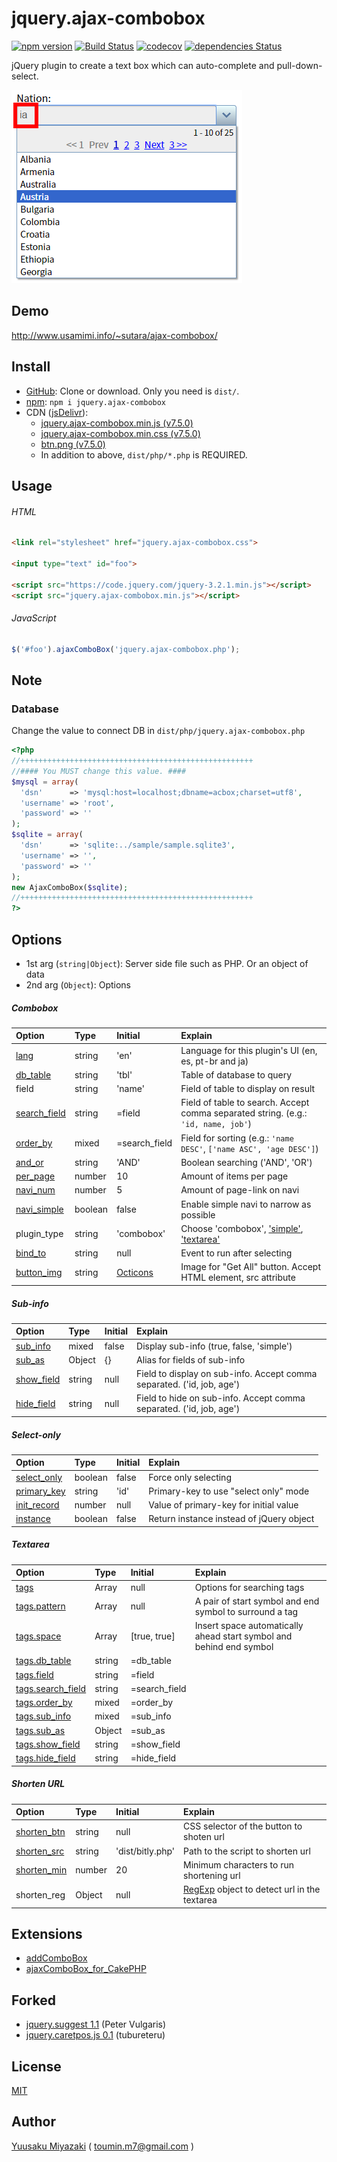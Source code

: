 # jquery.ajax-combobox

[![npm version](https://img.shields.io/npm/v/jquery.ajax-combobox.svg)](https://www.npmjs.com/package/jquery.ajax-combobox)
[![Build Status](https://travis-ci.org/sutara79/jquery.ajax-combobox.svg?branch=master)](https://travis-ci.org/sutara79/jquery.ajax-combobox)
[![codecov](https://codecov.io/gh/sutara79/jquery.ajax-combobox/branch/master/graph/badge.svg)](https://codecov.io/gh/sutara79/jquery.ajax-combobox)
[![dependencies Status](https://david-dm.org/sutara79/jquery.ajax-combobox/status.svg)](https://david-dm.org/sutara79/jquery.ajax-combobox)

jQuery plugin to create a text box which can auto-complete and pull-down-select.

![image](sample/img/001.png)

## Demo
http://www.usamimi.info/~sutara/ajax-combobox/


## Install
- [GitHub](https://github.com/sutara79/jquery.ajax-combobox): Clone or download. Only you need is `dist/`.
- [npm](https://www.npmjs.com/package/jquery.ajax-combobox): `npm i jquery.ajax-combobox`
- CDN ([jsDelivr](https://www.jsdelivr.com/)):
    - [jquery.ajax-combobox.min.js (v7.5.0)](https://cdn.jsdelivr.net/npm/jquery.ajax-combobox@7.5.0/dist/js/jquery.ajax-combobox.min.js)
    - [jquery.ajax-combobox.min.css (v7.5.0)](https://cdn.jsdelivr.net/npm/jquery.ajax-combobox@7.5.0/dist/css/jquery.ajax-combobox.min.css)
    - [btn.png (v7.5.0)](https://cdn.jsdelivr.net/npm/jquery.ajax-combobox@7.5.0/dist/btn.png)
    - In addition to above, `dist/php/*.php` is REQUIRED.


## Usage
###### HTML
``` html
<link rel="stylesheet" href="jquery.ajax-combobox.css">

<input type="text" id="foo">

<script src="https://code.jquery.com/jquery-3.2.1.min.js"></script>
<script src="jquery.ajax-combobox.min.js"></script>
```

###### JavaScript
``` javascript
$('#foo').ajaxComboBox('jquery.ajax-combobox.php');
```

## Note
### Database
Change the value to connect DB in `dist/php/jquery.ajax-combobox.php`

``` php
<?php
//++++++++++++++++++++++++++++++++++++++++++++++++++++
//#### You MUST change this value. ####
$mysql = array(
  'dsn'      => 'mysql:host=localhost;dbname=acbox;charset=utf8',
  'username' => 'root',
  'password' => ''
);
$sqlite = array(
  'dsn'      => 'sqlite:../sample/sample.sqlite3',
  'username' => '',
  'password' => ''
);
new AjaxComboBox($sqlite);
//++++++++++++++++++++++++++++++++++++++++++++++++++++
?>
```

## Options
- 1st arg (`string|Object`): Server side file such as PHP. Or an object of data
- 2nd arg (`Object`): Options

##### Combobox
|Option|Type|Initial|Explain|
|:--|:--|:--|:--|
|[lang](http://www.usamimi.info/~sutara/ajax-combobox/sample/basic.html#sample01_07)|string|'en'|Language for this plugin's UI (en, es, pt-br and ja)|
|[db_table](http://www.usamimi.info/~sutara/ajax-combobox/sample/basic.html#sample01_01)|string|'tbl'|Table of database to query|
|field|string|'name'|Field of table to display on result|
|[search_field](http://www.usamimi.info/~sutara/ajax-combobox/sample/basic.html#sample01_04)|string|=field|Field of table to search. Accept comma separated string. (e.g.: `'id, name, job'`)|
|[order_by](http://www.usamimi.info/~sutara/ajax-combobox/sample/basic.html#sample01_06)|mixed|=search_field|Field for sorting (e.g.: `'name DESC'`, `['name ASC', 'age DESC']`)|
|[and_or](http://www.usamimi.info/~sutara/ajax-combobox/sample/basic.html#sample01_05)|string|'AND'|Boolean searching ('AND', 'OR')|
|[per_page](http://www.usamimi.info/~sutara/ajax-combobox/sample/basic.html#sample01_02)|number|10|Amount of items per page|
|[navi_num](http://www.usamimi.info/~sutara/ajax-combobox/sample/basic.html#sample01_02)|number|5|Amount of page-link on navi|
|[navi_simple](http://www.usamimi.info/~sutara/ajax-combobox/sample/basic.html#sample01_03)|boolean|false|Enable simple navi to narrow as possible|
|plugin_type|string|'combobox'|Choose 'combobox', ['simple'](http://www.usamimi.info/~sutara/ajax-combobox/sample/others.html#sample07_01), ['textarea'](http://www.usamimi.info/~sutara/ajax-combobox/sample/text-area.html#sample08_01)|
|[bind_to](http://www.usamimi.info/~sutara/ajax-combobox/sample/others.html#sample06_01)|string|null|Event to run after selecting|
|[button_img](http://www.usamimi.info/~sutara/ajax-combobox/sample/others.html#button-image)|string|[Octicons](https://octicons.github.com/icon/chevron-down/)|Image for "Get All" button. Accept HTML element, src attribute|

##### Sub-info
|Option|Type|Initial|Explain|
|:--|:--|:--|:--|
|[sub_info](http://www.usamimi.info/~sutara/ajax-combobox/sample/sub-info.html#sample02_01)|mixed|false|Display sub-info (true, false, 'simple')|
|[sub_as](http://www.usamimi.info/~sutara/ajax-combobox/sample/sub-info.html#sample02_02)|Object|{}|Alias for fields of sub-info|
|[show_field](http://www.usamimi.info/~sutara/ajax-combobox/sample/sub-info.html#sample02_03)|string|null|Field to display on sub-info. Accept comma separated. ('id, job, age')|
|[hide_field](http://www.usamimi.info/~sutara/ajax-combobox/sample/sub-info.html#sample02_04)|string|null|Field to hide on sub-info. Accept comma separated. ('id, job, age')|

##### Select-only
|Option|Type|Initial|Explain|
|:--|:--|:--|:--|
|[select_only](http://www.usamimi.info/~sutara/ajax-combobox/sample/others.html#sample03_01)|boolean|false|Force only selecting|
|[primary_key](http://www.usamimi.info/~sutara/ajax-combobox/sample/others.html#sample03_02)|string|'id'|Primary-key to use "select only" mode|
|[init_record](http://www.usamimi.info/~sutara/ajax-combobox/sample/others.html#sample04_01)|number|null|Value of primary-key for initial value|
|[instance](http://www.usamimi.info/~sutara/ajax-combobox/sample/others.html#sample07_02)|boolean|false|Return instance instead of jQuery object|

##### Textarea
|Option|Type|Initial|Explain|
|:--|:--|:--|:--|
|[tags](http://www.usamimi.info/~sutara/ajax-combobox/sample/text-area.html#sample08_01)|Array|null|Options for searching tags|
|[tags.pattern](http://www.usamimi.info/~sutara/ajax-combobox/sample/text-area.html#sample08_01)|Array|null|A pair of start symbol and end symbol to surround a tag|
|[tags.space](http://www.usamimi.info/~sutara/ajax-combobox/sample/text-area.html#sample08_02)|Array|[true, true]|Insert space automatically ahead start symbol and behind end symbol|
|[tags.db_table](http://www.usamimi.info/~sutara/ajax-combobox/sample/text-area.html#sample08_05)|string|=db_table||
|[tags.field](http://www.usamimi.info/~sutara/ajax-combobox/sample/text-area.html#sample08_05)|string|=field||
|[tags.search_field](http://www.usamimi.info/~sutara/ajax-combobox/sample/text-area.html#sample08_05)|string|=search_field||
|[tags.order_by](http://www.usamimi.info/~sutara/ajax-combobox/sample/text-area.html#sample08_05)|mixed|=order_by||
|[tags.sub_info](http://www.usamimi.info/~sutara/ajax-combobox/sample/text-area.html#sample08_05)|mixed|=sub_info||
|[tags.sub_as](http://www.usamimi.info/~sutara/ajax-combobox/sample/text-area.html#sample08_05)|Object|=sub_as||
|[tags.show_field](http://www.usamimi.info/~sutara/ajax-combobox/sample/text-area.html#sample08_05)|string|=show_field||
|[tags.hide_field](http://www.usamimi.info/~sutara/ajax-combobox/sample/text-area.html#sample08_05)|string|=hide_field||

##### Shorten URL
|Option|Type|Initial|Explain|
|:--|:--|:--|:--|
|[shorten_btn](http://www.usamimi.info/~sutara/ajax-combobox/sample/text-area.html#sample08_06)|string|null|CSS selector of the button to shoten url|
|[shorten_src](http://www.usamimi.info/~sutara/ajax-combobox/sample/text-area.html#sample08_06)|string|'dist/bitly.php'|Path to the script to shorten url|
|[shorten_min](http://www.usamimi.info/~sutara/ajax-combobox/sample/text-area.html#sample08_06)|number|20|Minimum characters to run shortening url|
|shorten_reg|Object|null|[RegExp](https://developer.mozilla.org/en-US/docs/Web/JavaScript/Reference/Global_Objects/RegExp) object to detect url in the textarea|


## Extensions
- [addComboBox](http://www.usamimi.info/~sutara/sample/addComboBox/)
- [ajaxComboBox_for_CakePHP](https://github.com/sutara79/ajaxComboBox_for_CakePHP)


## Forked
- [jquery.suggest 1.1](http://www.vulgarisoverip.com/2007/08/06/jquerysuggest-11/) (Peter Vulgaris)
- [jquery.caretpos.js 0.1](http://d.hatena.ne.jp/tubureteru/20110101/) (tubureteru)


## License
[MIT](http://www.opensource.org/licenses/mit-license.php)


## Author
[Yuusaku Miyazaki](http://d.hatena.ne.jp/sutara_lumpur/20090124/1232781879)
( <toumin.m7@gmail.com> )

